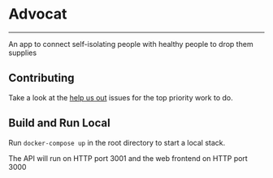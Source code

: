 # Advocat
---------------------------
An app to connect self-isolating people with healthy people to drop them supplies

## Contributing

Take a look at the [help us out](https://github.com/dcdc-io/Advocaat/labels/help%20wanted) issues for the top priority work to do.

## Build and Run Local

Run `docker-compose up` in the root directory to start a local stack.

The API will run on HTTP port 3001 and the web frontend on HTTP port 3000